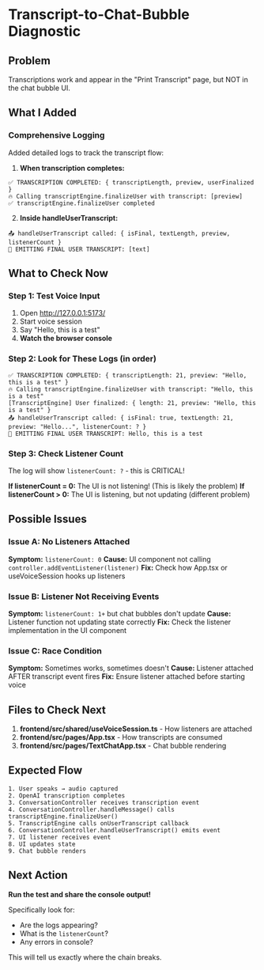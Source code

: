 # Transcript-to-Chat-Bubble Diagnostic

## Problem

Transcriptions work and appear in the "Print Transcript" page, but NOT in the chat bubble UI.

## What I Added

### Comprehensive Logging

Added detailed logs to track the transcript flow:

1. **When transcription completes:**

``` text
✅ TRANSCRIPTION COMPLETED: { transcriptLength, preview, userFinalized }
🔥 Calling transcriptEngine.finalizeUser with transcript: [preview]
✅ transcriptEngine.finalizeUser completed
```

2. **Inside handleUserTranscript:**

``` text
📤 handleUserTranscript called: { isFinal, textLength, preview, listenerCount }
🎯 EMITTING FINAL USER TRANSCRIPT: [text]
```

## What to Check Now

### Step 1: Test Voice Input

1. Open http://127.0.0.1:5173/
2. Start voice session
3. Say "Hello, this is a test"
4. **Watch the browser console**

### Step 2: Look for These Logs (in order)

``` text
✅ TRANSCRIPTION COMPLETED: { transcriptLength: 21, preview: "Hello, this is a test" }
🔥 Calling transcriptEngine.finalizeUser with transcript: "Hello, this is a test"
[TranscriptEngine] User finalized: { length: 21, preview: "Hello, this is a test" }
📤 handleUserTranscript called: { isFinal: true, textLength: 21, preview: "Hello...", listenerCount: ? }
🎯 EMITTING FINAL USER TRANSCRIPT: Hello, this is a test
```

### Step 3: Check Listener Count

The log will show `listenerCount: ?` - this is CRITICAL!

**If listenerCount = 0:** The UI is not listening! (This is likely the problem)
**If listenerCount > 0:** The UI is listening, but not updating (different problem)

## Possible Issues

### Issue A: No Listeners Attached

**Symptom:** `listenerCount: 0`
**Cause:** UI component not calling `controller.addEventListener(listener)`
**Fix:** Check how App.tsx or useVoiceSession hooks up listeners

### Issue B: Listener Not Receiving Events

**Symptom:** `listenerCount: 1+` but chat bubbles don't update
**Cause:** Listener function not updating state correctly
**Fix:** Check the listener implementation in the UI component

### Issue C: Race Condition

**Symptom:** Sometimes works, sometimes doesn't
**Cause:** Listener attached AFTER transcript event fires
**Fix:** Ensure listener attached before starting voice

## Files to Check Next

1. **frontend/src/shared/useVoiceSession.ts** - How listeners are attached
2. **frontend/src/pages/App.tsx** - How transcripts are consumed
3. **frontend/src/pages/TextChatApp.tsx** - Chat bubble rendering

## Expected Flow

``` text
1. User speaks → audio captured
2. OpenAI transcription completes
3. ConversationController receives transcription event
4. ConversationController.handleMessage() calls transcriptEngine.finalizeUser()
5. TranscriptEngine calls onUserTranscript callback
6. ConversationController.handleUserTranscript() emits event
7. UI listener receives event
8. UI updates state
9. Chat bubble renders
```

## Next Action

**Run the test and share the console output!**

Specifically look for:

- Are the logs appearing?
- What is the `listenerCount`?
- Any errors in console?

This will tell us exactly where the chain breaks.
